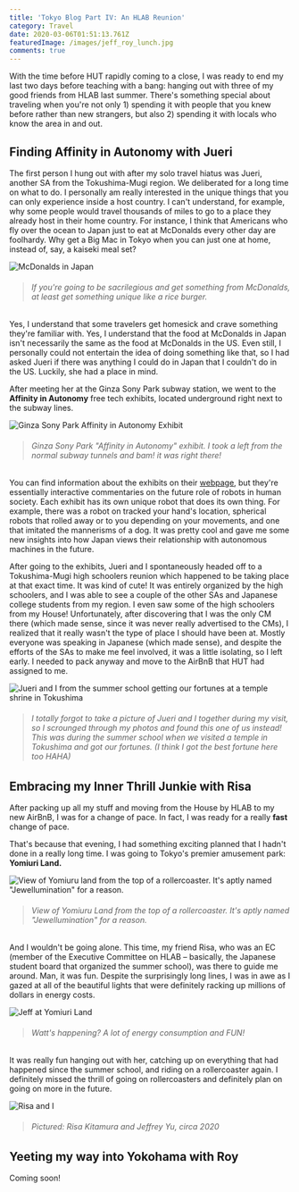 ```yaml
---
title: 'Tokyo Blog Part IV: An HLAB Reunion'
category: Travel
date: 2020-03-06T01:51:13.761Z
featuredImage: /images/jeff_roy_lunch.jpg
comments: true
---
```

With the time before HUT rapidly coming to a close, I was ready to end my last two days before teaching with a bang: hanging out with three of my good friends from HLAB last summer. There's something special about traveling when you're not only 1) spending it with people that you knew before rather than new strangers, but also 2) spending it with locals who know the area in and out. 

## Finding Affinity in Autonomy with Jueri

The first person I hung out with after my solo travel hiatus was Jueri, another SA from the Tokushima-Mugi region. We deliberated for a long time on what to do. I personally am really interested in the unique things that you can only experience inside a host country. I can't understand, for example, why some people would travel thousands of miles to go to a place they already host in their home country. For instance, I think that Americans who fly over the ocean to Japan just to eat at McDonalds every other day are foolhardy. Why get a Big Mac in Tokyo when you can just one at home, instead of, say, a kaiseki meal set? 

![McDonalds in Japan](/images/mcdonalds_japan.jpg)

> ###### *If you're going to be sacrilegious and get something from McDonalds, at least get something unique like a rice burger.*

Yes, I understand that some travelers get homesick and crave something they're familiar with. Yes, I understand that the food at McDonalds in Japan isn't necessarily the same as the food at McDonalds in the US. Even still, I personally could not entertain the idea of doing something like that, so I had asked Jueri if there was anything I could do in Japan that I couldn't do in the US. Luckily, she had a place in mind.

After meeting her at the Ginza Sony Park subway station, we went to the **Affinity in Autonomy** free tech exhibits, located underground right next to the subway lines.

![Ginza Sony Park Affinity in Autonomy Exhibit](/images/ginza_sony_park.jpg)

> ###### *Ginza Sony Park "Affinity in Autonomy" exhibit. I took a left from the normal subway tunnels and bam! it was right there!*

You can find information about the exhibits on their [webpage](https://www.ginzasonypark.jp/e/program/020/), but they're essentially interactive commentaries on the future role of robots in human society. Each exhibit has its own unique robot that does its own thing. For example, there was a robot on tracked your hand's location, spherical robots that rolled away or to you depending on your movements, and one that imitated the mannerisms of a dog. It was pretty cool and gave me some new insights into how Japan views their relationship with autonomous machines in the future.

After going to the exhibits, Jueri and I spontaneously headed off to a Tokushima-Mugi high schoolers reunion which happened to be taking place at that exact time. It was kind of cute! It was entirely organized by the high schoolers, and I was able to see a couple of the other SAs and Japanese college students from my region. I even saw some of the high schoolers from my House! Unfortunately, after discovering that I was the only CM there (which made sense, since it was never really advertised to the CMs), I realized that it really wasn't the type of place I should have been at. Mostly everyone was speaking in Japanese (which made sense), and despite the efforts of the SAs to make me feel involved, it was a little isolating, so I left early. I needed to pack anyway and move to the AirBnB that HUT had assigned to me.

![Jueri and I from the summer school getting our fortunes at a temple shrine in Tokushima](/images/jueri_and_jeff.jpg)

> ###### *I totally forgot to take a picture of Jueri and I together during my visit, so I scrounged through my photos and found this one of us instead! This was during the summer school when we visited a temple in Tokushima and got our fortunes. (I think I got the best fortune here too HAHA)*

## Embracing my Inner Thrill Junkie with Risa

After packing up all my stuff and moving from the House by HLAB to my new AirBnB, I was for a change of pace. In fact, I was ready for a really **fast** change of pace.

That's because that evening, I had something exciting planned that I hadn't done in a really long time. I was going to Tokyo's premier amusement park: **Yomiuri Land.**

![View of Yomiuru land from the top of a rollercoaster. It's aptly named "Jewellumination" for a reason.](/images/yomiuri_land_view.jpg)

> ###### *View of Yomiuru Land from the top of a rollercoaster. It's aptly named "Jewellumination" for a reason.*

And I wouldn't be going alone. This time, my friend Risa, who was an EC (member of the Executive Committee on HLAB – basically, the Japanese student board that organized the summer school), was there to guide me around. Man, it was fun. Despite the surprisingly long lines, I was in awe as I gazed at all of the beautiful lights that were definitely racking up millions of dollars in energy costs.

![Jeff at Yomiuri Land](/images/jeff_yomiuri_land.jpg)

> ###### *Watt's happening? A lot of energy consumption and FUN!*

It was really fun hanging out with her, catching up on everything that had happened since the summer school, and riding on a rollercoaster again. I definitely missed the thrill of going on rollercoasters and definitely plan on going on more in the future.

![Risa and I ](/images/risa_and_jeff.jpg)

> ###### *Pictured: Risa Kitamura and Jeffrey Yu, circa 2020*

## Yeeting my way into Yokohama with Roy

Coming soon!